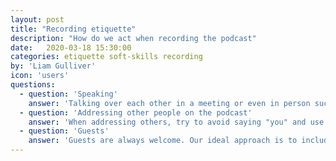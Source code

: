 ```yaml
---
layout: post
title: "Recording etiquette"
description: "How do we act when recording the podcast"
date:   2020-03-18 15:30:00
categories: etiquette soft-skills recording
by: 'Liam Gulliver'
icon: 'users'
questions:
  - question: 'Speaking'
    answer: 'Talking over each other in a meeting or even in person sucks. It sucks even more on a podcast when you have to listen to it. The way we work is to raise a hand if you want to speak, raise your hand.'
  - question: 'Addressing other people on the podcast'
    answer: 'When addressing others, try to avoid saying "you" and use names instead. For example, "Jonathan, what do you think?" is better than just purely saying "what do you think?"'   
  - question: 'Guests'
    answer: 'Guests are always welcome. Our ideal approach is to include them as just another host, however, different formats suit different guests. There is no one size fits all for our guests, so run them through this page first and get a feel for how they'd like to proceed. Some will like to be part of the conversation, some will like a traditional Q&A approach. You should always aim to have some questions for them prepared - a minimum of 3 per host ideally - that can be used as either questions or points to be used as part of the conversation.'       
---
```

